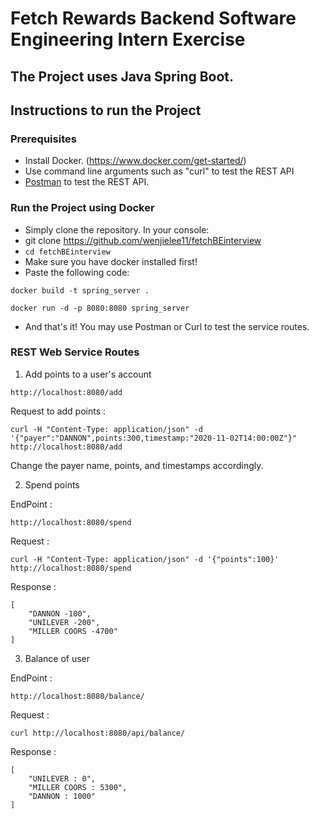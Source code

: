 # Fetch Rewards Backend Software Engineering Intern Exercise

## The Project uses Java Spring Boot.

## Instructions to run the Project

### Prerequisites
- Install Docker. (https://www.docker.com/get-started/)
- Use command line arguments such as "curl" to test the REST API
- [Postman](https://chrome.google.com/webstore/detail/postman/fhbjgbiflinjbdggehcddcbncdddomop?hl=en) to test the REST API.


### Run the Project using Docker

- Simply clone the repository. In your console:
- git clone https://github.com/wenjielee11/fetchBEinterview
- ```cd fetchBEinterview```
- Make sure you have docker installed first!
- Paste the following code:
```
docker build -t spring_server .
```
```
docker run -d -p 8080:8080 spring_server
```
- And that's it! You may use Postman or Curl to test the service routes.

### REST Web Service Routes

1. Add points to a user's account
```
http://localhost:8080/add
```

Request to add points :
```
curl -H "Content-Type: application/json" -d '{"payer":"DANNON",points:300,timestamp:"2020-11-02T14:00:00Z"}" http://localhost:8080/add
```
Change the payer name, points, and timestamps accordingly.

2. Spend points

EndPoint :
```
http://localhost:8080/spend
```

Request :
```
curl -H "Content-Type: application/json" -d '{"points":100}' http://localhost:8080/spend
```

Response :
```
[
    "DANNON -100",
    "UNILEVER -200",
    "MILLER COORS -4700"
]
```

3. Balance of user

EndPoint : 
```
http://localhost:8080/balance/
```

Request : 
```
curl http://localhost:8080/api/balance/
```

Response : 
```
[
    "UNILEVER : 0",
    "MILLER COORS : 5300",
    "DANNON : 1000"
]
```

